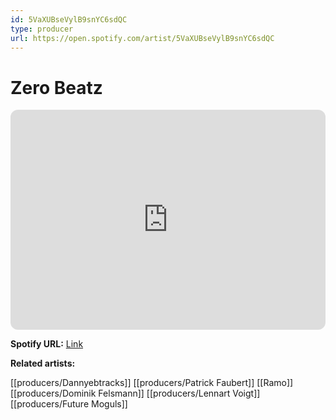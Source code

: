 ```yaml
---
id: 5VaXUBseVylB9snYC6sdQC
type: producer
url: https://open.spotify.com/artist/5VaXUBseVylB9snYC6sdQC
---
```

# Zero Beatz

<iframe style="border-radius:12px" src="https://open.spotify.com/embed/artist/5VaXUBseVylB9snYC6sdQC" width="100%" height="352" frameBorder="0" allowfullscreen="" allow="autoplay; clipboard-write; encrypted-media; fullscreen; picture-in-picture" loading="lazy"></iframe>

**Spotify URL:** [Link](https://open.spotify.com/artist/5VaXUBseVylB9snYC6sdQC)

**Related artists:**

[[producers/Dannyebtracks]]
[[producers/Patrick Faubert]]
[[Ramo]]
[[producers/Dominik Felsmann]]
[[producers/Lennart Voigt]]
[[producers/Future Moguls]]
